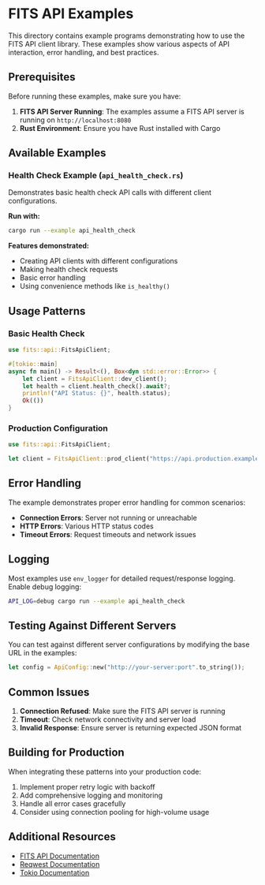 # FITS API Examples

This directory contains example programs demonstrating how to use the FITS API client library. These examples show various aspects of API interaction, error handling, and best practices.

## Prerequisites

Before running these examples, make sure you have:

1. **FITS API Server Running**: The examples assume a FITS API server is running on `http://localhost:8080`
2. **Rust Environment**: Ensure you have Rust installed with Cargo


## Available Examples

### Health Check Example (`api_health_check.rs`)

Demonstrates basic health check API calls with different client configurations.

**Run with:**
```bash
cargo run --example api_health_check
```

**Features demonstrated:**
- Creating API clients with different configurations
- Making health check requests
- Basic error handling
- Using convenience methods like `is_healthy()`



## Usage Patterns

### Basic Health Check
```rust
use fits::api::FitsApiClient;

#[tokio::main]
async fn main() -> Result<(), Box<dyn std::error::Error>> {
    let client = FitsApiClient::dev_client();
    let health = client.health_check().await?;
    println!("API Status: {}", health.status);
    Ok(())
}
```



### Production Configuration
```rust
use fits::api::FitsApiClient;

let client = FitsApiClient::prod_client("https://api.production.example.com".to_string());
```

## Error Handling

The example demonstrates proper error handling for common scenarios:

- **Connection Errors**: Server not running or unreachable
- **HTTP Errors**: Various HTTP status codes
- **Timeout Errors**: Request timeouts and network issues

## Logging

Most examples use `env_logger` for detailed request/response logging. Enable debug logging:

```bash
API_LOG=debug cargo run --example api_health_check
```

## Testing Against Different Servers

You can test against different server configurations by modifying the base URL in the examples:

```rust
let config = ApiConfig::new("http://your-server:port".to_string());
```

## Common Issues

1. **Connection Refused**: Make sure the FITS API server is running
2. **Timeout**: Check network connectivity and server load
3. **Invalid Response**: Ensure server is returning expected JSON format

## Building for Production

When integrating these patterns into your production code:

1. Implement proper retry logic with backoff
2. Add comprehensive logging and monitoring
3. Handle all error cases gracefully
4. Consider using connection pooling for high-volume usage

## Additional Resources

- [FITS API Documentation](../README.md)
- [Reqwest Documentation](https://docs.rs/reqwest/)
- [Tokio Documentation](https://docs.rs/tokio/)
